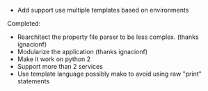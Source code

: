 + Add support use multiple templates based on environments

Completed:

+ Rearchitect the property file parser to be less complex. (thanks ignacionf)
+ Modularize the application (thanks ignacionf)
+ Make it work on python 2
+ Support more than 2 services
+ Use template language possibly mako to avoid using raw "print" statements
